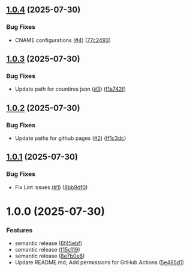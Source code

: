 ## [1.0.4](https://github.com/user-cube/visitedplaces/compare/v1.0.3...v1.0.4) (2025-07-30)


### Bug Fixes

* CNAME configurations ([#4](https://github.com/user-cube/visitedplaces/issues/4)) ([77c2493](https://github.com/user-cube/visitedplaces/commit/77c24937ab3d3579f43f6ca85aaff34ddd174cf2))

## [1.0.3](https://github.com/user-cube/visitedplaces/compare/v1.0.2...v1.0.3) (2025-07-30)


### Bug Fixes

* Update path for countires json ([#3](https://github.com/user-cube/visitedplaces/issues/3)) ([f1a742f](https://github.com/user-cube/visitedplaces/commit/f1a742f321a683a116edc824ba53aa98ec05826c))

## [1.0.2](https://github.com/user-cube/visitedplaces/compare/v1.0.1...v1.0.2) (2025-07-30)


### Bug Fixes

* Update paths for github pages ([#2](https://github.com/user-cube/visitedplaces/issues/2)) ([ff1c3dc](https://github.com/user-cube/visitedplaces/commit/ff1c3dc764dfd8f2536ce7aee4a3f041226e891f))

## [1.0.1](https://github.com/user-cube/visitedplaces/compare/v1.0.0...v1.0.1) (2025-07-30)


### Bug Fixes

* Fix Lint issues ([#1](https://github.com/user-cube/visitedplaces/issues/1)) ([8bb9df0](https://github.com/user-cube/visitedplaces/commit/8bb9df03ca9edee48b990d3ea0731a55bffbf980))

# 1.0.0 (2025-07-30)


### Features

* semantic release ([6f45ebf](https://github.com/user-cube/visitedplaces/commit/6f45ebf45f0884c29d45517b2c1b60147671b988))
* semantic release ([f15c119](https://github.com/user-cube/visitedplaces/commit/f15c11972132a58452388ec64102498baba4915f))
* semantic release ([8e7b0e6](https://github.com/user-cube/visitedplaces/commit/8e7b0e67d8e56431ed8dc0e1cb9d2783ae107341))
* Update README.md; Add permissions for GitHub Actions ([5e485d1](https://github.com/user-cube/visitedplaces/commit/5e485d1812cec6ceccfcfa056b3426fd70204473))
